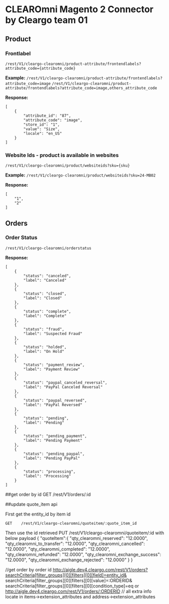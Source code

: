 # CLEAROmni Magento 2 Connector by Cleargo team 01

## Product
### Frontlabel
```/rest/V1/cleargo-clearomni/product-attribute/frontendlabels?attribute_code={attribute_code}```

**Example:**
	```/rest/V1/cleargo-clearomni/product-attribute/frontendlabels?attribute_code=image```
	```/rest/V1/cleargo-clearomni/product-attribute/frontendlabels?attribute_code=image,others_attribute_code```

**Response:**
```
[
    {
        "attribute_id": "87",
        "attribute_code": "image",
        "store_id": "1",
        "value": "Size",
        "locale": "en_US"
    }
]
```

### Website Ids - product is available in websites
```/rest/V1/cleargo-clearomni/product/websiteids?sku={sku}```

**Example:**
	```/rest/V1/cleargo-clearomni/product/websiteids?sku=24-MB02```

**Response:**
```
[
    "1",
    "2"
]
```

## Orders
### Order Status
```/rest/V1/cleargo-clearomni/orderstatus```

**Response:**
```
[
    {
        "status": "canceled",
        "label": "Canceled"
    },
    {
        "status": "closed",
        "label": "Closed"
    },
    {
        "status": "complete",
        "label": "Complete"
    },
    {
        "status": "fraud",
        "label": "Suspected Fraud"
    },
    {
        "status": "holded",
        "label": "On Hold"
    },
    {
        "status": "payment_review",
        "label": "Payment Review"
    },
    {
        "status": "paypal_canceled_reversal",
        "label": "PayPal Canceled Reversal"
    },
    {
        "status": "paypal_reversed",
        "label": "PayPal Reversed"
    },
    {
        "status": "pending",
        "label": "Pending"
    },
    {
        "status": "pending_payment",
        "label": "Pending Payment"
    },
    {
        "status": "pending_paypal",
        "label": "Pending PayPal"
    },
    {
        "status": "processing",
        "label": "Processing"
    }
]
```

##get order by id
GET    /rest/V1/orders/:id

##update quote_item api

First get the entity_id by item id

    GET    /rest/V1/cleargo-clearomni/quoteitem/:quote_item_id
Then use the id retrieved
    PUT /rest/V1/cleargo-clearomni/quoteitem/:id
    with below payload
    {
      "quoteItem":{
        "qty_clearomni_reserved": "12.0000",
        "qty_clearomni_to_transfer": "12.0000",
        "qty_clearomni_cancelled": "12.0000",
        "qty_clearomni_completed": "12.0000",
        "qty_clearomni_refunded": "12.0000",
        "qty_clearomni_exchange_success": "12.0000",
        "qty_clearomni_exchange_rejected": "12.0000"
      }
}

//get order by order id
http://aigle.dev4.cleargo.com/rest/V1/orders?searchCriteria[filter_groups][0][filters][0][field]=entity_id& searchCriteria[filter_groups][0][filters][0][value]=:ORDERID& searchCriteria[filter_groups][0][filters][0][condition_type]=eq
or
http://aigle.dev4.cleargo.com/rest/V1/orders/:ORDERID
// all extra info locate in items->extension_attributes and address->extension_attributes

